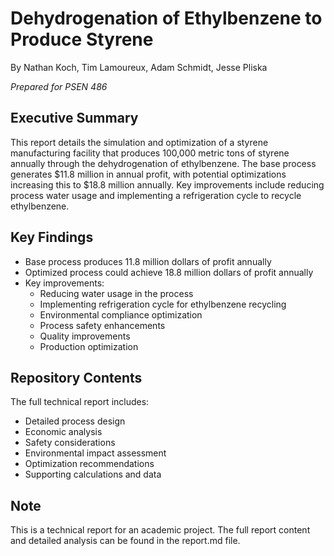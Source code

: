 # Dehydrogenation of Ethylbenzene to Produce Styrene

By Nathan Koch, Tim Lamoureux, Adam Schmidt, Jesse Pliska

*Prepared for PSEN 486*

## Executive Summary

This report details the simulation and optimization of a styrene manufacturing facility that produces 100,000 metric tons of styrene annually through the dehydrogenation of ethylbenzene. The base process generates $11.8 million in annual profit, with potential optimizations increasing this to $18.8 million annually. Key improvements include reducing process water usage and implementing a refrigeration cycle to recycle ethylbenzene.

## Key Findings

- Base process produces 11.8 million dollars of profit annually
- Optimized process could achieve 18.8 million dollars of profit annually
- Key improvements:
  - Reducing water usage in the process
  - Implementing refrigeration cycle for ethylbenzene recycling
  - Environmental compliance optimization
  - Process safety enhancements
  - Quality improvements
  - Production optimization

## Repository Contents

The full technical report includes:
- Detailed process design
- Economic analysis
- Safety considerations
- Environmental impact assessment
- Optimization recommendations
- Supporting calculations and data

## Note
This is a technical report for an academic project. The full report content and detailed analysis can be found in the report.md file.